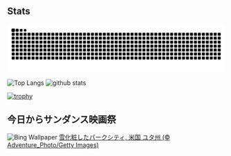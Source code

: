 ## Stats
<picture>
  <source media="(prefers-color-scheme: dark)" srcset="https://raw.githubusercontent.com/ba230t/ba230t/output/github-contribution-grid-snake-dark.svg">
  <source media="(prefers-color-scheme: light)" srcset="https://raw.githubusercontent.com/ba230t/ba230t/output/github-contribution-grid-snake.svg">
  <img alt="github contribution grid snake animation" src="https://raw.githubusercontent.com/ba230t/ba230t/output/github-contribution-grid-snake.svg">
</picture>

<p align="left">
  <img alt="Top Langs" height="150px" src="https://github-readme-stats.vercel.app/api/top-langs/?username=ba230t&layout=compact&theme=transparent" />
  <img alt="github stats" height="150px" src="https://github-readme-stats.vercel.app/api?username=ba230t&theme=transparent" />
</p>

[![trophy](https://github-profile-trophy.vercel.app/?username=ba230t&theme=transparent&column=7)](https://github.com/ryo-ma/github-profile-trophy)


<!-- Bing Wallpaper Start -->
## 今日からサンダンス映画祭
![Bing Wallpaper](https://www.bing.com/th?id=OHR.DeerValley_JA-JP0604255662_1920x1080.jpg&rf=LaDigue_1920x1080.jpg&pid=hp)
[雪化粧したパークシティ, 米国 ユタ州 (© Adventure_Photo/Getty Images)](https://www.bing.com/search?q=%E3%83%A6%E3%82%BF%E5%B7%9E%E3%81%AE%E3%83%91%E3%83%BC%E3%82%AF%E3%82%B7%E3%83%86%E3%82%A3&form=hpcapt&filters=HpDate%3a%2220250122_1500%22)
<!-- Bing Wallpaper End -->
